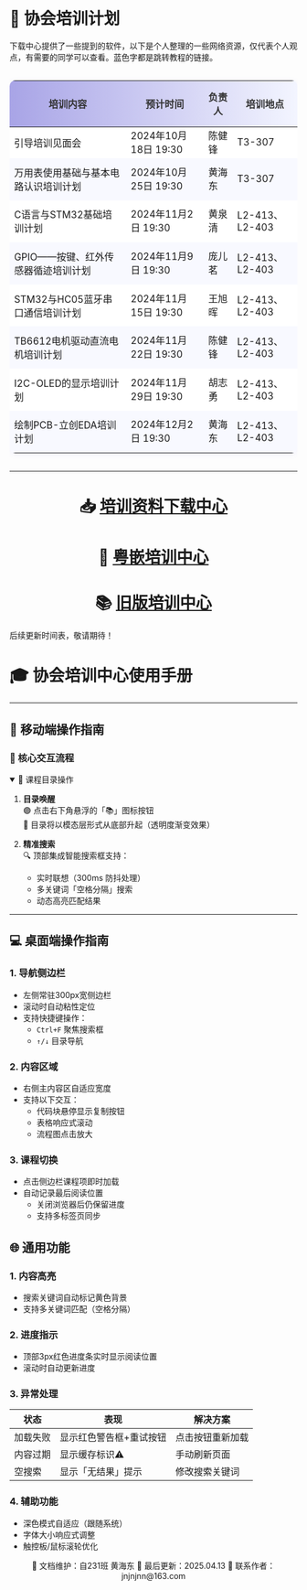 # 📢 协会培训计划

下载中心提供了一些提到的软件，以下是个人整理的一些网络资源，仅代表个人观点，有需要的同学可以查看。蓝色字都是跳转教程的链接。

<!-- 美化表格：加外框和斑马纹 -->
<div style="overflow-x:auto;">
<table style="width:66vw;max-width:100%;border-collapse:collapse;border-radius:10px;overflow:hidden;box-shadow:0 2px 12px rgba(108,92,231,0.08);font-size:1.05rem;">
  <thead style="background:linear-gradient(90deg,#a8a4e6 0%,#f3f5ff 100%);color:#333;">
    <tr>
      <th style="padding:1rem 0.5rem;">培训内容</th>
      <th style="padding:1rem 0.5rem;">预计时间</th>
      <th style="padding:1rem 0.5rem;">负责人</th>
      <th style="padding:1rem 0.5rem;">培训地点</th>
    </tr>
  </thead>
  <tbody>
    <tr style="background:#fff;">
      <td style="padding:0.8rem 0.5rem;">引导培训见面会</td>
      <td>2024年10月18日 19:30</td>
      <td>陈健锋</td>
      <td>T3-307</td>
    </tr>
    <tr style="background:#f8f9ff;">
      <td style="padding:0.8rem 0.5rem;">万用表使用基础与基本电路认识培训计划</td>
      <td>2024年10月25日 19:30</td>
      <td>黄海东</td>
      <td>T3-307</td>
    </tr>
    <tr style="background:#fff;">
      <td style="padding:0.8rem 0.5rem;">C语言与STM32基础培训计划</td>
      <td>2024年11月2日 19:30</td>
      <td>黄泉清</td>
      <td>L2-413、L2-403</td>
    </tr>
    <tr style="background:#f8f9ff;">
      <td style="padding:0.8rem 0.5rem;">GPIO——按键、红外传感器循迹培训计划</td>
      <td>2024年11月9日 19:30</td>
      <td>庞儿茗</td>
      <td>L2-413、L2-403</td>
    </tr>
    <tr style="background:#fff;">
      <td style="padding:0.8rem 0.5rem;">STM32与HC05蓝牙串口通信培训计划</td>
      <td>2024年11月15日 19:30</td>
      <td>王旭晖</td>
      <td>L2-413、L2-403</td>
    </tr>
    <tr style="background:#f8f9ff;">
      <td style="padding:0.8rem 0.5rem;">TB6612电机驱动直流电机培训计划</td>
      <td>2024年11月22日 19:30</td>
      <td>陈健锋</td>
      <td>L2-413、L2-403</td>
    </tr>
    <tr style="background:#fff;">
      <td style="padding:0.8rem 0.5rem;">I2C-OLED的显示培训计划</td>
      <td>2024年11月29日 19:30</td>
      <td>胡志勇</td>
      <td>L2-413、L2-403</td>
    </tr>
    <tr style="background:#f8f9ff;">
      <td style="padding:0.8rem 0.5rem;">绘制PCB-立创EDA培训计划</td>
      <td>2024年12月2日 19:30</td>
      <td>黄海东</td>
      <td>L2-413、L2-403</td>
    </tr>
  </tbody>
</table>
</div>

---

<div align="center">

# 📥 [培训资料下载中心](https://www.eica.fun/download)

# 🏫 [粤嵌培训中心](http://vm.yueqian.com.cn:8886/index.html)

# 📚 [旧版培训中心](https://www.eica.fun/oldtraining)

</div>

后续更新时间表，敬请期待！

# 🎓 协会培训中心使用手册

---

## 📱 移动端操作指南
### 🌟 核心交互流程
<details open>
<summary>📖 课程目录操作</summary>

1. **目录唤醒**  
   🟣 点击右下角悬浮的「📚」图标按钮  
   🌈 目录将以模态层形式从底部升起（透明度渐变效果）

2. **精准搜索**  
   🔍 顶部集成智能搜索框支持：  
   - 实时联想（300ms 防抖处理）
   - 多关键词「空格分隔」搜索
   - 动态高亮匹配结果

</details>

---

## 💻 桌面端操作指南

### 1. 导航侧边栏
- 左侧常驻300px宽侧边栏
- 滚动时自动粘性定位
- 支持快捷键操作：
  - `Ctrl+F` 聚焦搜索框
  - `↑/↓` 目录导航

### 2. 内容区域
- 右侧主内容区自适应宽度
- 支持以下交互：
  - 代码块悬停显示复制按钮
  - 表格响应式滚动
  - 流程图点击放大

### 3. 课程切换
- 点击侧边栏课程项即时加载
- 自动记录最后阅读位置
  - 关闭浏览器后仍保留进度
  - 支持多标签页同步

## 🌐 通用功能

### 1. 内容高亮
- 搜索关键词自动标记黄色背景
- 支持多关键词匹配（空格分隔）

### 2. 进度指示
- 顶部3px红色进度条实时显示阅读位置
- 滚动时自动更新进度

### 3. 异常处理
| 状态     | 表现                    | 解决方案         |
| -------- | ----------------------- | ---------------- |
| 加载失败 | 显示红色警告框+重试按钮 | 点击按钮重新加载 |
| 内容过期 | 显示缓存标识⚠️           | 手动刷新页面     |
| 空搜索   | 显示「无结果」提示      | 修改搜索关键词   |

### 4. 辅助功能
- 深色模式自适应（跟随系统）
- 字体大小响应式调整
- 触控板/鼠标滚轮优化

<div align="center">
🎨 文档维护：自231班 黄海东 
📅 最后更新：2025.04.13  
📧 联系作者：jnjnjnn@163.com
</div>